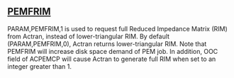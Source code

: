 ## [PEMFRIM](https://nexus.hexagon.com/documentationcenter/bundle/MSC_Nastran_2022.4/page/Nastran_Combined_Book/qrg/parameters/TOC.PEMFRIM.xhtml)

PARAM,PEMFRIM,1 is used to request full Reduced Impedance Matrix (RIM) from Actran, instead of lower-triangular RIM. By default (PARAM,PEMFRIM,0), Actran returns lower-triangular RIM. Note that PEMFRIM will increase disk space demand of PEM job. In addition, OOC field of ACPEMCP will cause Actran to generate full RIM when set to an integer greater than 1.

